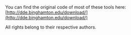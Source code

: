 
You can find the original code of most of these tools here:
[http://dde.binghamton.edu/download/](http://dde.binghamton.edu/download/)

All rights belong to their respective authors.
